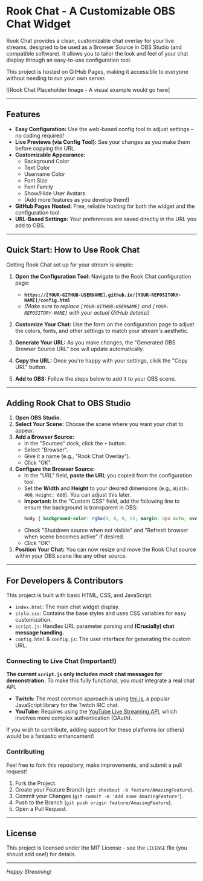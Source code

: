 # Rook Chat - A Customizable OBS Chat Widget

Rook Chat provides a clean, customizable chat overlay for your live streams, designed to be used as a Browser Source in OBS Studio (and compatible software). It allows you to tailor the look and feel of your chat display through an easy-to-use configuration tool.

This project is hosted on GitHub Pages, making it accessible to everyone without needing to run your own server.

![Rook Chat Placeholder Image - A visual example would go here]

---

## Features

* **Easy Configuration:** Use the web-based config tool to adjust settings – no coding required!
* **Live Previews (via Config Tool):** See your changes as you make them before copying the URL.
* **Customizable Appearance:**
    * Background Color
    * Text Color
    * Username Color
    * Font Size
    * Font Family
    * Show/Hide User Avatars
    * (Add more features as you develop them!)
* **GitHub Pages Hosted:** Free, reliable hosting for both the widget and the configuration tool.
* **URL-Based Settings:** Your preferences are saved directly in the URL you add to OBS.

---

## Quick Start: How to Use Rook Chat

Getting Rook Chat set up for your stream is simple:

1.  **Open the Configuration Tool:** Navigate to the Rook Chat configuration page:
    * **`https://[YOUR-GITHUB-USERNAME].github.io/[YOUR-REPOSITORY-NAME]/config.html`**
    * *(Make sure to replace `[YOUR-GITHUB-USERNAME]` and `[YOUR-REPOSITORY-NAME]` with your actual GitHub details!)*

2.  **Customize Your Chat:** Use the form on the configuration page to adjust the colors, fonts, and other settings to match your stream's aesthetic.

3.  **Generate Your URL:** As you make changes, the "Generated OBS Browser Source URL" box will update automatically.

4.  **Copy the URL:** Once you're happy with your settings, click the "Copy URL" button.

5.  **Add to OBS:** Follow the steps below to add it to your OBS scene.

---

## Adding Rook Chat to OBS Studio

1.  **Open OBS Studio.**
2.  **Select Your Scene:** Choose the scene where you want your chat to appear.
3.  **Add a Browser Source:**
    * In the "Sources" dock, click the `+` button.
    * Select "Browser".
    * Give it a name (e.g., "Rook Chat Overlay").
    * Click "OK".
4.  **Configure the Browser Source:**
    * In the "URL" field, **paste the URL** you copied from the configuration tool.
    * Set the **Width** and **Height** to your desired dimensions (e.g., `Width: 400`, `Height: 600`). You can adjust this later.
    * **Important:** In the "Custom CSS" field, add the following line to ensure the background is transparent in OBS:
        ```css
        body { background-color: rgba(0, 0, 0, 0); margin: 0px auto; overflow: hidden; }
        ```
    * Check "Shutdown source when not visible" and "Refresh browser when scene becomes active" if desired.
    * Click "OK".
5.  **Position Your Chat:** You can now resize and move the Rook Chat source within your OBS scene like any other source.

---

## For Developers & Contributors

This project is built with basic HTML, CSS, and JavaScript.

* `index.html`: The main chat widget display.
* `style.css`: Contains the base styles and uses CSS variables for easy customization.
* `script.js`: Handles URL parameter parsing and **(Crucially) chat message handling.**
* `config.html` & `config.js`: The user interface for generating the custom URL.

### **Connecting to Live Chat (Important!)**

**The current `script.js` only includes *mock* chat messages for demonstration.** To make this fully functional, you *must* integrate a real chat API.

* **Twitch:** The most common approach is using [tmi.js](https://tmijs.com/), a popular JavaScript library for the Twitch IRC chat.
* **YouTube:** Requires using the [YouTube Live Streaming API](https://developers.google.com/youtube/v3/live/getting-started), which involves more complex authentication (OAuth).

If you wish to contribute, adding support for these platforms (or others) would be a fantastic enhancement!

### **Contributing**

Feel free to fork this repository, make improvements, and submit a pull request!

1.  Fork the Project.
2.  Create your Feature Branch (`git checkout -b feature/AmazingFeature`).
3.  Commit your Changes (`git commit -m 'Add some AmazingFeature'`).
4.  Push to the Branch (`git push origin feature/AmazingFeature`).
5.  Open a Pull Request.

---

## License

This project is licensed under the MIT License - see the `LICENSE` file (you should add one!) for details.

---

*Happy Streaming!*
